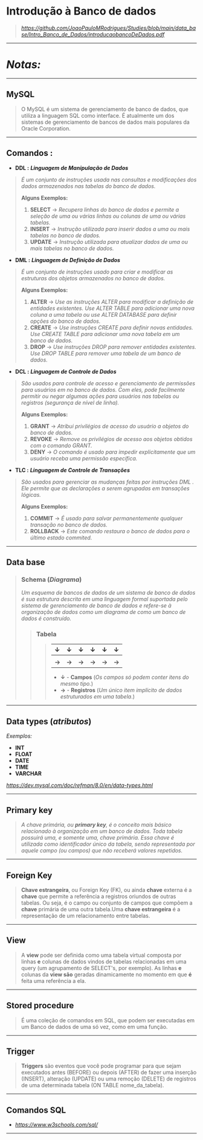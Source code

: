 



# Introdução à Banco de dados

> *https://github.com/JoaoPauloMRodrigues/Studies/blob/main/data_base/Intro_Banco_de_Dados/introducaobancoDeDados.pdf*

---

# *Notas:*

---

## MySQL 

> O MySQL é um sistema de gerenciamento de banco de dados, que utiliza a linguagem SQL como interface. É atualmente um dos sistemas de gerenciamento de bancos de dados mais populares da Oracle Corporation.

---

## Comandos :

- **DDL :** ***Linguagem de Manipulação de Dados*** 

> *É um conjunto de instruções usada nas consultas e modificações dos dados armazenados nas tabelas do banco de dados.*
>
> **Alguns Exemplos:**
>
> 1. **SELECT**  -> *Recupera linhas do banco de dados e permite a seleção de uma ou várias linhas ou colunas de uma ou várias tabelas.* 
> 2. **INSERT** -> *Instrução utilizada para inserir dados a uma ou mais tabelas no banco de dados.* 
> 3. **UPDATE** -> *Instrução utilizada para atualizar dados de uma ou mais tabelas no banco de dados.*

- **DML :** ***Linguagem de Definição de Dados***

> *É um conjunto de instruções usado para criar e modificar as estruturas dos objetos armazenados no banco de dados.*
>
> **Alguns Exemplos:**
>
> 1. **ALTER** -> *Use as instruções ALTER para modificar a definição de entidades existentes. Use ALTER TABLE para adicionar uma nova coluna a uma tabela ou use ALTER DATABASE                  para definir opções do banco de dados.*
> 2. **CREATE** -> *Use instruções CREATE para definir novas entidades. Use CREATE TABLE para adicionar uma nova tabela em um banco de dados.*
> 3. **DROP** -> *Use instruções DROP para remover entidades existentes. Use DROP TABLE para remover uma tabela de um banco de dados.*

- **DCL :**  ***Linguagem de Controle de Dados***

> *São usados para controle de acesso e gerenciamento de permissões para usuários em no banco de dados. Com eles, pode facilmente permitir ou negar algumas ações para usuários nas tabelas ou registros (segurança de nível de linha).*
>
> **Alguns Exemplos:**
>
> 1. **GRANT** -> *Atribui privilégios de acesso do usuário a objetos do banco de dados.*
> 2. **REVOKE** -> *Remove os privilégios de acesso aos objetos obtidos com o comando GRANT.*
> 3. **DENY** -> *O comando é usado para impedir explicitamente que um usuário receba uma permissão específica.*

- **TLC :** ***Linguagem de Controle de Transações***

> *São usados para gerenciar as mudanças feitas por instruções DML . Ele permite que as declarações a serem agrupadas em transações lógicas.*
>
> **Alguns Exemplos:**
>
> 1. **COMMIT** -> *É usado para salvar permanentemente qualquer transação no banco de dados.*
> 2. **ROLLBACK** -> *Este comando restaura o banco de dados para o último estado commited.*
>

---

## Data base

> ### Schema (*Diagrama*)
>
> *Um esquema de bancos de dados de um sistema de banco de dados é sua estrutura descrita em uma linguagem formal suportada pelo sistema de gerenciamento de banco de dados e refere-se à organização de dados como um diagrama de como um banco de dados é construído.*
>
> > 
> >
> > ### Tabela
> >
> > > | ↓    | ↓    | ↓    | ↓    | ↓    | ↓    |
> > > | :--- | ---- | ---- | ---- | ---- | ---- |
> > > |      |      |      |      |      |      |
> > > | →    | →    | →    | →    | →    | →    |
> > >
> > > - **↓** - **Campos** (*Os campos só podem conter itens do mesmo tipo.*)
> > > - **→** - **Registros** (*Um único item implícito de dados estruturados em uma tabela*.) 

---

## Data types (*atributos*)

*Exemplos:*

- **INT**
- **FLOAT** 
- **DATE**
- **TIME**
- **VARCHAR**

*https://dev.mysql.com/doc/refman/8.0/en/data-types.html*

---

## Primary key

> *A chave primária, ou **primary key**, é o conceito mais básico relacionado à organização em um banco de dados. Toda tabela possuirá uma, e somente uma, chave primária. Essa chave é utilizada como identificador único da tabela, sendo representada por aquele campo (ou campos) que não receberá valores repetidos.*

---

## Foreign Key

> **Chave estrangeira**, ou Foreign Key (FK), ou ainda **chave** externa é a **chave** que permite a referência a registros oriundos de outras tabelas. Ou seja, é o campo ou conjunto de campos que compõem a **chave** primária de uma outra tabela.Uma **chave estrangeira** é a representação de um relacionamento entre tabelas.

---

## View

> A **view** pode ser definida como uma tabela virtual composta por linhas **e** colunas de dados vindos de tabelas relacionadas em uma query (um agrupamento de SELECT's, por exemplo). As linhas **e** colunas da **view são** geradas dinamicamente no momento em que **é** feita uma referência a ela.

---

## Stored procedure

>  É uma coleção de comandos em SQL, que podem ser executadas em um Banco de dados de uma só vez, como em uma função.
>

---

## Trigger

> **Triggers** são eventos que você pode programar para que sejam executados antes (BEFORE) ou depois (AFTER) de fazer uma inserção (INSERT), alteração (UPDATE) ou uma remoção (DELETE) de registros de uma determinada tabela (ON TABLE nome_da_tabela).

---

## Comandos SQL 

- *https://www.w3schools.com/sql/*

---







